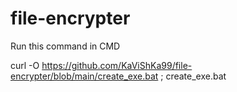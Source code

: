 # file-encrypter

Run this command in CMD 

curl -O https://github.com/KaViShKa99/file-encrypter/blob/main/create_exe.bat ; create_exe.bat